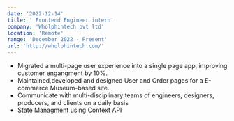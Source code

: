 ```yaml
---
date: '2022-12-14'
title: ' Frontend Engineer intern'
company: 'Wholphintech pvt ltd'
location: 'Remote'
range: 'December 2022 - Present'
url: 'http://wholphintech.com/'
---
```


- Migrated a multi-page user experience into a single page app, improving customer engangment by 10%.
- Maintained,developed and designed User and Order pages for a E-commerce Museum-based site.
- Communicate with multi-disciplinary teams of engineers, designers, producers, and clients on a daily basis
- State Managment using Context API